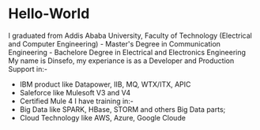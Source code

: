 # Hello-World

I graduated from Addis Ababa University, Faculty of Technology (Electrical and Computer Engineering)
    - Master's Degree in Communication Engineering
    - Bachelore Degree in Electrical and Electronics Engineering
My name is Dinsefo, my experiance is as a Developer and Production Support in:-
  - IBM product like Datapower, IIB, MQ, WTX/ITX, APIC
  - Saleforce like Mulesoft V3 and V4
  - Certified Mule 4
I have training in:- 
  - Big Data like SPARK, HBase, STORM and others Big Data parts; 
  - Cloud Technology like AWS, Azure, Google Cloude


